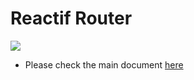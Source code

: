 # Reactif Router

![](https://i.imgur.com/1TJ2Q0w.jpg)

- Please check the main document [here](https://github.com/tuhuynh27/ractix)
